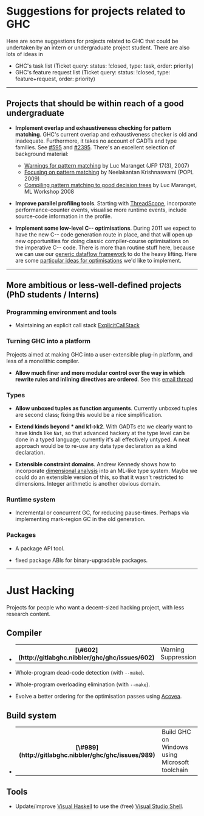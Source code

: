 # Suggestions for projects related to GHC



Here are some suggestions for projects related to GHC that could be undertaken by an intern or undergraduate project student.  There are also lots of ideas in


- GHC's task list (Ticket query: status: !closed, type: task, order: priority)
- GHC's feature request list (Ticket query: status: !closed,
  type: feature+request, order: priority)

---


## Projects that should be within reach of a good undergraduate


- **Implement overlap and exhaustiveness checking for pattern matching**.  GHC's current overlap and exhaustiveness checker is old and inadequate.  Furthermore, it takes no account of GADTs and type families. See [\#595](http://gitlabghc.nibbler/ghc/ghc/issues/595) and [\#2395](http://gitlabghc.nibbler/ghc/ghc/issues/2395).  There's an excellent selection of background material:

  - [
    Warnings for pattern matching](http://pauillac.inria.fr/~maranget/papers/warn/warn.pdf) by Luc Maranget (JFP 17(3), 2007)
  - [
    Focusing on pattern matching](http://www.cs.cmu.edu/~neelk/pattern-popl09.pdf) by Neelakantan Krishnaswami (POPL 2009)
  - [
    Compiling pattern matching to good decision trees](http://pauillac.inria.fr/~maranget/papers/ml05e-maranget.pdf) by Luc Maranget, ML Workshop 2008

- **Improve parallel profiling tools**.  Starting with [
  ThreadScope](http://research.microsoft.com/en-us/projects/threadscope/), incorporate performance-counter events, visualise more runtime events, include source-code information in the profile.

- **Implement some low-level C-- optimisations**.  During 2011 we expect to have the new C-- code generation route in place, and that will open up new opportunities for doing classic compiler-course optimisations on the imperative C-- code.  There is more than routine stuff here, because we can use our [
  generic dataflow framework](http://research.microsoft.com/~simonpj/papers/c--) to do the heavy lifting.  Here are some [particular ideas for optimisations](back-end-notes) we'd like to implement.

---


## More ambitious or less-well-defined projects (PhD students / Interns)


### Programming environment and tools


- Maintaining an explicit call stack [ExplicitCallStack](explicit-call-stack)

### Turning GHC into a platform



Projects aimed at making GHC into a user-extensible plug-in platform, and less of a monolithic compiler.


- **Allow much finer and more modular control over the way in which rewrite rules and inlining directives are ordered**.  See this [
  email thread](http://www.haskell.org/pipermail/haskell-cafe/2008-January/038196.html)


  


### Types


- **Allow unboxed tuples as function arguments**.   Currently unboxed tuples are second class; fixing this would be a nice simplification.

- **Extend kinds beyond \* and k1-\>k2**.  With GADTs etc we clearly want to have kinds like `Nat`, so that advanced hackery at the type level can be done in a typed language; currently it's all effectively untyped.  A neat approach would be to re-use any data type declaration as a kind declaration.

- **Extensible constraint domains**.  Andrew Kennedy shows how to incorporate [
  dimensional analysis](http://research.microsoft.com/~akenn/units/index.html) into an ML-like type system.  Maybe we could do an extensible version of this, so that it wasn't restricted to dimensions.  Integer arithmetic is another obvious domain.  

### Runtime system


- Incremental or concurrent GC, for reducing pause-times.  Perhaps via implementing mark-region GC in the old generation.

### Packages


- A package API tool.

- fixed package ABIs for binary-upgradable packages.

---


# Just Hacking



Projects for people who want a decent-sized hacking project, with less research content.


## Compiler


- <table><tr><th>[\#602](http://gitlabghc.nibbler/ghc/ghc/issues/602)</th>
  <td>Warning Suppression</td></tr></table>


- Whole-program dead-code detection (with `--make`).
- Whole-program overloading elimination (with `--make`).
- Evolve a better ordering for the optimisation passes using [
  Acovea](http://www.coyotegulch.com/products/acovea/).

## Build system


- <table><tr><th>[\#989](http://gitlabghc.nibbler/ghc/ghc/issues/989)</th>
  <td>Build GHC on Windows using Microsoft toolchain</td></tr></table>


## Tools


- Update/improve [
  Visual Haskell](http://www.haskell.org/visualhaskell) to use the (free) [
  Visual Studio Shell](http://msdn2.microsoft.com/en-us/vsx2008/products/bb933751.aspx).

